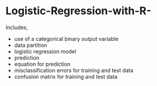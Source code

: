 # Logistic-Regression-with-R-
Includes,
- use of a categorical binary output variable
- data partition
- logistic regression model
- prediction
- equation for prediction
- misclassification errors for training and test data
- confusion matrix for training and test data

